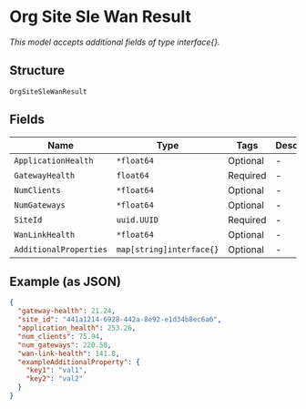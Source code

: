 
# Org Site Sle Wan Result

*This model accepts additional fields of type interface{}.*

## Structure

`OrgSiteSleWanResult`

## Fields

| Name | Type | Tags | Description |
|  --- | --- | --- | --- |
| `ApplicationHealth` | `*float64` | Optional | - |
| `GatewayHealth` | `float64` | Required | - |
| `NumClients` | `*float64` | Optional | - |
| `NumGateways` | `*float64` | Optional | - |
| `SiteId` | `uuid.UUID` | Required | - |
| `WanLinkHealth` | `*float64` | Optional | - |
| `AdditionalProperties` | `map[string]interface{}` | Optional | - |

## Example (as JSON)

```json
{
  "gateway-health": 21.24,
  "site_id": "441a1214-6928-442a-8e92-e1d34b8ec6a6",
  "application_health": 253.26,
  "num_clients": 75.94,
  "num_gateways": 220.58,
  "wan-link-health": 141.8,
  "exampleAdditionalProperty": {
    "key1": "val1",
    "key2": "val2"
  }
}
```

